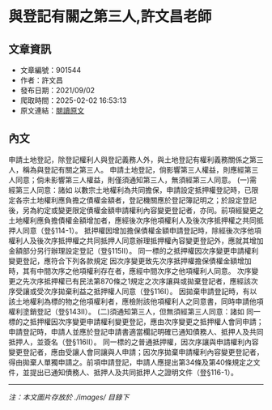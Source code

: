 # 與登記有關之第三人,許文昌老師

## 文章資訊
- 文章編號：901544
- 作者：許文昌
- 發布日期：2021/09/02
- 爬取時間：2025-02-02 16:53:13
- 原文連結：[閱讀原文](https://real-estate.get.com.tw/Columns/detail.aspx?no=901544)

## 內文
申請土地登記，除登記權利人與登記義務人外，與土地登記有權利義務關係之第三人，稱為與登記有關之第三人。
申請土地登記，倘影響第三人權益，則應經第三人同意；倘未影響第三人權益，則僅須通知第三人，無須經第三人同意。
(一)需經第三人同意：諸如
以數宗土地權利為共同擔保，申請設定抵押權登記時，已限定各宗土地權利應負擔之債權金額者，登記機關應於登記簿記明之；於設定登記後，另為約定或變更限定債權金額申請權利內容變更登記者，亦同。前項經變更之土地權利應負擔債權金額增加者，應經後次序他項權利人及後次序抵押權之共同抵押人同意（登§114-1）。
抵押權因增加擔保債權金額申請登記時，除經後次序他項權利人及後次序抵押權之共同抵押人同意辦理抵押權內容變更登記外，應就其增加金額部分另行辦理設定登記（登§115Ⅱ）。
同一標的之抵押權因次序變更申請權利變更登記，應符合下列各款規定
因次序變更致先次序抵押權擔保債權金額增加時，其有中間次序之他項權利存在者，應經中間次序之他項權利人同意。
次序變更之先次序抵押權已有民法第870條之1規定之次序讓與或拋棄登記者，應經該次序受讓或受次序拋棄利益之抵押權人同意（登§116Ⅰ）。
因拋棄申請登記時，有以該土地權利為標的物之他項權利者，應檢附該他項權利人之同意書，同時申請他項權利塗銷登記（登§143Ⅱ）。
(二)須通知第三人，但無須經第三人同意：諸如
同一標的之抵押權因次序變更申請權利變更登記，應由次序變更之抵押權人會同申請；申請登記時，申請人並應於登記申請書適當欄記明確已通知債務人、抵押人及共同抵押人，並簽名（登§116Ⅱ）。
同一標的之普通抵押權，因次序讓與申請權利內容變更登記者，應由受讓人會同讓與人申請；因次序拋棄申請權利內容變更登記者，得由拋棄人單獨申請之。前項申請登記，申請人應提出第34條及第40條規定之文件，並提出已通知債務人、抵押人及共同抵押人之證明文件（登§116-1）。

---
*注：本文圖片存放於 ./images/ 目錄下*
